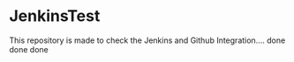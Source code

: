 # JenkinsTest

This repository is made to check the Jenkins and Github Integration....
done done done


